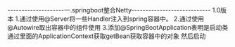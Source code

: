 --------------------一.springboot整合Netty----------------------------
1.0版本
    1.通过使用@Server将一些Handler注入到spring容器中。
    2.通过使用@Autowire取出容器中的组件使用
    3.添加@SpringBootApplication表明是启动类 
    通过里面的ApplicationContext获取getBean获取容器中的对象 然后启动